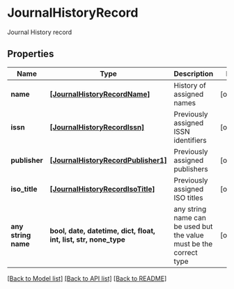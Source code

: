 # JournalHistoryRecord

Journal History record

## Properties
Name | Type | Description | Notes
------------ | ------------- | ------------- | -------------
**name** | [**[JournalHistoryRecordName]**](JournalHistoryRecordName.md) | History of assigned names | [optional] 
**issn** | [**[JournalHistoryRecordIssn]**](JournalHistoryRecordIssn.md) | Previously assigned ISSN identifiers | [optional] 
**publisher** | [**[JournalHistoryRecordPublisher1]**](JournalHistoryRecordPublisher1.md) | Previously assigned publishers | [optional] 
**iso_title** | [**[JournalHistoryRecordIsoTitle]**](JournalHistoryRecordIsoTitle.md) | Previously assigned ISO titles | [optional] 
**any string name** | **bool, date, datetime, dict, float, int, list, str, none_type** | any string name can be used but the value must be the correct type | [optional]

[[Back to Model list]](../README.md#documentation-for-models) [[Back to API list]](../README.md#documentation-for-api-endpoints) [[Back to README]](../README.md)


